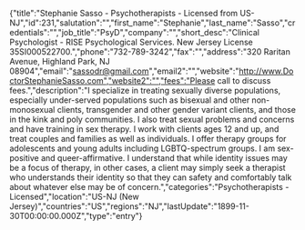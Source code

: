 {"title":"Stephanie Sasso - Psychotherapists - Licensed from US-NJ","id":231,"salutation":"","first_name":"Stephanie","last_name":"Sasso","credentials":"","job_title":"PsyD","company":"","short_desc":"Clinical Psychologist - RISE Psychological Services. New Jersey License 35SI000522700.","phone":"732-789-3242","fax":"","address":"320 Raritan Avenue, Highland Park, NJ 08904","email":"sassodr@gmail.com","email2":"","website":"http://www.DoctorStephanieSasso.com","website2":"","fees":"Please call to discuss fees.","description":"I specialize in treating sexually diverse populations, especially under-served populations such as bisexual and other non-monosexual clients, transgender and other gender variant clients, and those in the kink and poly communities. I also treat sexual problems and concerns and have training in sex therapy. I work with clients ages 12 and up, and treat couples and families as well as individuals. I offer therapy groups for adolescents and young adults including LGBTQ-spectrum groups. I am sex-positive and queer-affirmative. I understand that while identity issues may be a focus of therapy, in other cases, a client may simply seek a therapist who understands their identity so that they can safety and comfortably talk about whatever else may be of concern.","categories":"Psychotherapists - Licensed","location":"US-NJ (New Jersey)","countries":"US","regions":"NJ","lastUpdate":"1899-11-30T00:00:00.000Z","type":"entry"}
